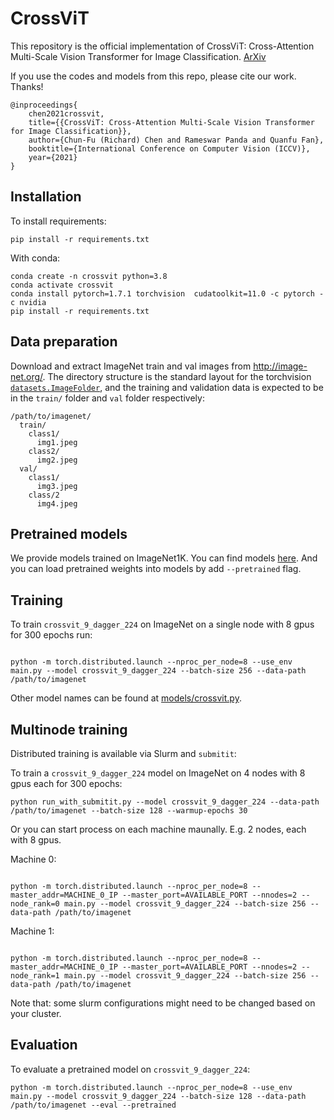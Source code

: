 # CrossViT

This repository is the official implementation of CrossViT: Cross-Attention Multi-Scale Vision Transformer for Image Classification. [ArXiv](https://arxiv.org/abs/2103.14899)

If you use the codes and models from this repo, please cite our work. Thanks!

```
@inproceedings{
    chen2021crossvit,
    title={{CrossViT: Cross-Attention Multi-Scale Vision Transformer for Image Classification}},
    author={Chun-Fu (Richard) Chen and Rameswar Panda and Quanfu Fan},
    booktitle={International Conference on Computer Vision (ICCV)},
    year={2021}
}
```


## Installation

To install requirements:

```setup
pip install -r requirements.txt
```

With conda:

```
conda create -n crossvit python=3.8
conda activate crossvit
conda install pytorch=1.7.1 torchvision  cudatoolkit=11.0 -c pytorch -c nvidia
pip install -r requirements.txt
```

## Data preparation

Download and extract ImageNet train and val images from http://image-net.org/.
The directory structure is the standard layout for the torchvision [`datasets.ImageFolder`](https://pytorch.org/docs/stable/torchvision/datasets.html#imagefolder), and the training and validation data is expected to be in the `train/` folder and `val` folder respectively:

```
/path/to/imagenet/
  train/
    class1/
      img1.jpeg
    class2/
      img2.jpeg
  val/
    class1/
      img3.jpeg
    class/2
      img4.jpeg
```

## Pretrained models

We provide models trained on ImageNet1K. You can find models [here](https://github.com/IBM/CrossViT/releases/tag/weights-0.1).
And you can load pretrained weights into models by add `--pretrained` flag.


## Training

To train `crossvit_9_dagger_224` on ImageNet on a single node with 8 gpus for 300 epochs run:

```shell script

python -m torch.distributed.launch --nproc_per_node=8 --use_env main.py --model crossvit_9_dagger_224 --batch-size 256 --data-path /path/to/imagenet
```

Other model names can be found at [models/crossvit.py](models/crossvit.py).

## Multinode training

Distributed training is available via Slurm and `submitit`:

To train a `crossvit_9_dagger_224` model on ImageNet on 4 nodes with 8 gpus each for 300 epochs:

```
python run_with_submitit.py --model crossvit_9_dagger_224 --data-path /path/to/imagenet --batch-size 128 --warmup-epochs 30
```

Or you can start process on each machine maunally. E.g. 2 nodes, each with 8 gpus.

Machine 0:
```shell script

python -m torch.distributed.launch --nproc_per_node=8 --master_addr=MACHINE_0_IP --master_port=AVAILABLE_PORT --nnodes=2 --node_rank=0 main.py --model crossvit_9_dagger_224 --batch-size 256 --data-path /path/to/imagenet
```

Machine 1:
```shell script

python -m torch.distributed.launch --nproc_per_node=8 --master_addr=MACHINE_0_IP --master_port=AVAILABLE_PORT --nnodes=2 --node_rank=1 main.py --model crossvit_9_dagger_224 --batch-size 256 --data-path /path/to/imagenet
```


Note that: some slurm configurations might need to be changed based on your cluster.


## Evaluation

To evaluate a pretrained model on `crossvit_9_dagger_224`:

```
python -m torch.distributed.launch --nproc_per_node=8 --use_env main.py --model crossvit_9_dagger_224 --batch-size 128 --data-path /path/to/imagenet --eval --pretrained
```
